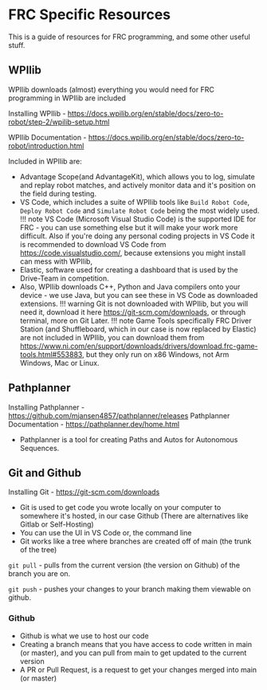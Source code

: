 # FRC Specific Resources

This is a guide of resources for FRC programming, and some other useful stuff. 

## WPIlib 
WPIlib downloads (almost) everything you would need for FRC programming in WPIlib are included

Installing WPIlib - https://docs.wpilib.org/en/stable/docs/zero-to-robot/step-2/wpilib-setup.html 

WPIlib Documentation - https://docs.wpilib.org/en/stable/docs/zero-to-robot/introduction.html 

Included in WPIlib are:
- Advantage Scope(and AdvantageKit), which allows you to log, simulate and replay robot matches, and actively monitor data and it's position on the field during testing.
- VS Code, which includes a suite of WPIlib tools like `Build Robot Code`, `Deploy Robot Code` and `Simulate Robot Code` being the most widely used.
!!! note
    VS Code (Microsoft Visual Studio Code) is the supported IDE for FRC - you can use something else but it will make your work more difficult. Also if you're doing any personal coding projects in VS Code it is recommended to download VS Code from https://code.visualstudio.com/, because extensions you might install can mess with WPIlib,
- Elastic, software used for creating a dashboard that is used by the Drive-Team in competition.
- Also, WPIlib downloads C++, Python and Java compilers onto your device - we use Java, but you can see these in VS Code as downloaded extensions.
!!! warning
    Git is not downloaded with WPIlib, but you will need it, download it here https://git-scm.com/downloads, or through terminal, more on Git Later.
!!! note
    Game Tools specifically FRC Driver Station (and Shuffleboard, which in our case is now replaced by Elastic) are not included in WPIlib, you can download them from https://www.ni.com/en/support/downloads/drivers/download.frc-game-tools.html#553883, but they only run on x86 Windows, not Arm Windows, Mac or Linux.

## Pathplanner

Installing Pathplanner - https://github.com/mjansen4857/pathplanner/releases 
Pathplanner Documentation - https://pathplanner.dev/home.html 

- Pathplanner is a tool for creating Paths and Autos for Autonomous Sequences.

## Git and Github

Installing Git - https://git-scm.com/downloads 

- Git is used to get code you wrote locally on your computer to somewhere it's hosted, in our case Github (There are alternatives like Gitlab or Self-Hosting)
- You can use the UI in VS Code or, the command line 
- Git works like a tree where branches are created off of main (the trunk of the tree)

`git pull` - pulls from the current version (the version on Github) of the branch you are on. 

`git push` - pushes your changes to your branch making them viewable on github.

### Github

- Github is what we use to host our code
- Creating a branch means that you have access to code written in main (or master), and you can pull from main to get updated to the current version
- A PR or Pull Request, is a request to get your  changes merged into main (or master)





